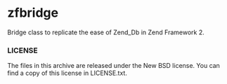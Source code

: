 zfbridge
========

Bridge class to replicate the ease of Zend_Db in Zend Framework 2.

### LICENSE

The files in this archive are released under the New BSD license.
You can find a copy of this license in LICENSE.txt.